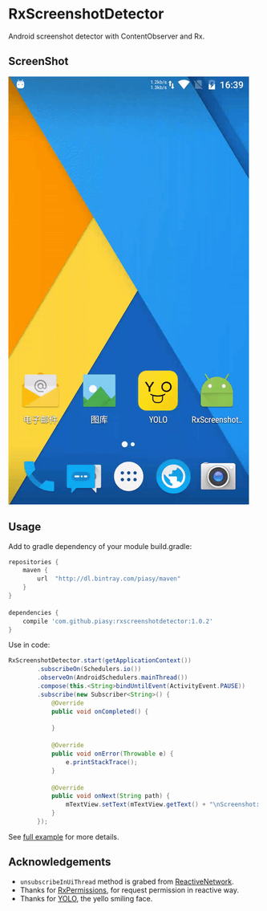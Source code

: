 # RxScreenshotDetector
Android screenshot detector with ContentObserver and Rx.

## ScreenShot

![screenshot-detector-demo.gif](art/screenshot-detector-demo.gif)

## Usage
Add to gradle dependency of your module build.gradle:

```gradle
repositories {
    maven {
        url  "http://dl.bintray.com/piasy/maven" 
    }
}

dependencies {
    compile 'com.github.piasy:rxscreenshotdetector:1.0.2'
}
```

Use in code:

```java
RxScreenshotDetector.start(getApplicationContext())
        .subscribeOn(Schedulers.io())
        .observeOn(AndroidSchedulers.mainThread())
        .compose(this.<String>bindUntilEvent(ActivityEvent.PAUSE))
        .subscribe(new Subscriber<String>() {
            @Override
            public void onCompleted() {

            }

            @Override
            public void onError(Throwable e) {
                e.printStackTrace();
            }

            @Override
            public void onNext(String path) {
                mTextView.setText(mTextView.getText() + "\nScreenshot: " + path);
            }
        });
```

See [full example](https://github.com/Piasy/RxScreenshotDetector/tree/master/app) for more details.

## Acknowledgements
+  `unsubscribeInUiThread` method is grabed from [ReactiveNetwork](https://github.com/pwittchen/ReactiveNetwork).
+  Thanks for [RxPermissions](https://github.com/tbruyelle/RxPermissions), for request permission in reactive way.
+  Thanks for [YOLO](https://www.yoloyolo.tv/), the yello smiling face.